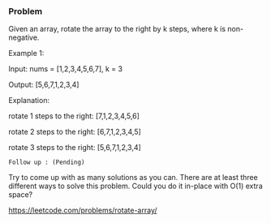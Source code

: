 ### Problem

Given an array, rotate the array to the right by k steps, where k is non-negative.

Example 1:

Input: nums = [1,2,3,4,5,6,7], k = 3

Output: [5,6,7,1,2,3,4]

Explanation:

rotate 1 steps to the right: [7,1,2,3,4,5,6]

rotate 2 steps to the right: [6,7,1,2,3,4,5]

rotate 3 steps to the right: [5,6,7,1,2,3,4]

`Follow up : (Pending)`

Try to come up with as many solutions as you can. There are at least three different ways to solve this problem.
Could you do it in-place with O(1) extra space?

https://leetcode.com/problems/rotate-array/